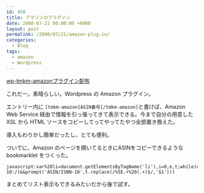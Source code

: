```yaml
---
id: 458
title: アマゾンのプラグイン
date: 2008-07-21 00:00:00 +0900
layout: post
permalink: /2008/07/21/amazon-plug-in/
categories:
  - Blog
tags:
  - amazon
  - Wordpress
---
```

[wp-tmkm-amazonプラグイン配布](http://blog.openmedialabo.net/wordpress/wp-tmkm-amazon)

これだー。素晴らしい。Wordpress の Amazon プラグイン。
  
エントリー内に `[tmkm-amazon]ASIN番号[/tmkm-amazon]`と書けば、Amazon Web Service 経由で情報を引っ張ってきて表示できる。今まで自分の用意した XSL から HTML ソースをコピーしてってやってたやつ全部置き換えた。
  
導入もわりかし簡単だったし、とても便利。

ついでに、Amazon のページを開いてるときにASINをコピーできるような bookmarklet をつくった。

<pre class="prettyprint"><code language="javascript">javascript:var%20li=document.getElementsByTagName('li'),i=0,e,t;while(e=li%5Bi++%5D)void((t=e.innerHTML).match(/ASIN:%7CISBN-10:/)&&prompt('ASIN/ISBN-10',t.replace(/%5E.+%20(.+)$/,'$1')))</code>
</pre>

まとめてリスト表示もできるみたいだから後で試す。

